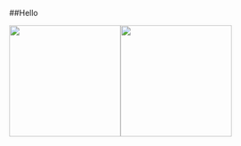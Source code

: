 ##Hello 
<div style="display: flex; align-items: center;">
  <a href="https://github-readme-stats.vercel.app/api?username=mcc03&show_icons=true&theme=transparent">
    <img height=200 align="center" src="https://github-readme-stats.vercel.app/api?username=mcc03&show_icons=true&theme=transparent" />
  </a>
  <a href="https://github-readme-stats.vercel.app/api/top-langs?username=mcc03&layout=compact&langs_count=8&card_width=320&theme=transparent">
    <img height=200 align="center" src="https://github-readme-stats.vercel.app/api/top-langs?username=mcc03&layout=compact&langs_count=8&card_width=320&theme=transparent" />
  </a>
</div>


<!--
**mcc03/mcc03** is a ✨ _special_ ✨ repository because its `README.md` (this file) appears on your GitHub profile.

Here are some ideas to get you started:

- 🔭 I’m currently working on ...
- 🌱 I’m currently learning ...
- 👯 I’m looking to collaborate on ...
- 🤔 I’m looking for help with ...
- 💬 Ask me about ...
- 📫 How to reach me: ...
- 😄 Pronouns: ...
- ⚡ Fun fact: ...
-->

